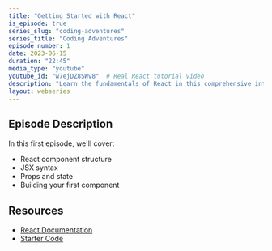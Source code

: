 ```yaml
---
title: "Getting Started with React"
is_episode: true
series_slug: "coding-adventures"
series_title: "Coding Adventures"
episode_number: 1
date: 2023-06-15
duration: "22:45"
media_type: "youtube"
youtube_id: "w7ejDZ8SWv8"  # Real React tutorial video
description: "Learn the fundamentals of React in this comprehensive introduction"
layout: webseries
---
```


## Episode Description

In this first episode, we'll cover:

- React component structure
- JSX syntax
- Props and state
- Building your first component

## Resources

- [React Documentation](https://reactjs.org/docs/getting-started.html)
- [Starter Code](https://github.com/facebook/create-react-app)